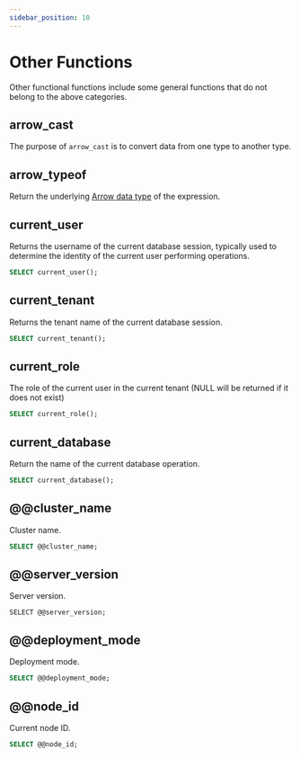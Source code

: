 ```yaml
---
sidebar_position: 10
---
```


# Other Functions

Other functional functions include some general functions that do not belong to the above categories.

## arrow_cast

The purpose of `arrow_cast` is to convert data from one type to another type.

## arrow_typeof

Return the underlying [Arrow data type](../data_type#supported-arrow-types) of the expression.

## current_user

Returns the username of the current database session, typically used to determine the identity of the current user performing operations.

```sql
SELECT current_user();
```

## current_tenant

Returns the tenant name of the current database session.

```sql
SELECT current_tenant();
```

## current_role

The role of the current user in the current tenant (NULL will be returned if it does not exist)

```sql
SELECT current_role();
```

## current_database

Return the name of the current database operation.

```sql
SELECT current_database();
```

## @@cluster_name

Cluster name.

```sql
SELECT @@cluster_name;
```

## @@server_version

Server version.

```
SELECT @@server_version;
```

## @@deployment_mode

Deployment mode.

```sql
SELECT @@deployment_mode;
```

## @@node_id

Current node ID.

```sql
SELECT @@node_id;
```
